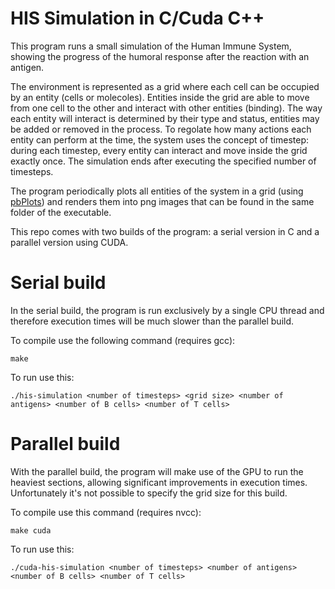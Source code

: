 # HIS Simulation in C/Cuda C++
This program runs a small simulation of the Human Immune System, showing the progress of the humoral response after the reaction with an antigen.

The environment is represented as a grid where each cell can be occupied by an entity (cells or molecoles). Entities inside the grid are able to move from one cell to the other and interact with other entities (binding). 
The way each entity will interact is determined by their type and status, entities may be added or removed in the process. To regolate how many actions each entity can perform at the time, the system uses the concept of timestep: during each timestep, every entity can interact and move inside the grid exactly once.
The simulation ends after executing the specified number of timesteps.

The program periodically plots all entities of the system in a grid (using [pbPlots](https://github.com/InductiveComputerScience/pbPlots)) and renders them into png images that can be found in the same folder of the executable.

This repo comes with two builds of the program: a serial version in C and a parallel version using CUDA.

# Serial build

In the serial build, the program is run exclusively by a single CPU thread and therefore execution times will be much slower than the parallel build.

To compile use the following command (requires gcc):
 ```
 make
 ```
 
To run use this:
```
./his-simulation <number of timesteps> <grid size> <number of antigens> <number of B cells> <number of T cells>
```

# Parallel build

With the parallel build, the program will make use of the GPU to run the heaviest sections, allowing significant improvements in execution times.
Unfortunately it's not possible to specify the grid size for this build.

To compile use this command (requires nvcc):
 ```
 make cuda
 ```
 
To run use this:
```
./cuda-his-simulation <number of timesteps> <number of antigens> <number of B cells> <number of T cells>
```